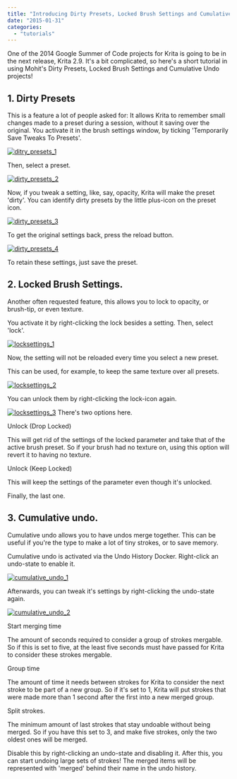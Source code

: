 ```yaml
---
title: "Introducing Dirty Presets, Locked Brush Settings and Cumulative Undo in Krita 2.9."
date: "2015-01-31"
categories: 
  - "tutorials"
---
```


One of the 2014 Google Summer of Code projects for Krita is going to be in the next release, Krita 2.9. It's a bit complicated, so here's a short tutorial in using Mohit's Dirty Presets, Locked Brush Settings and Cumulative Undo projects!

## 1\. Dirty Presets

This is a feature a lot of people asked for: It allows Krita to remember small changes made to a preset during a session, without it saving over the original. You activate it in the brush settings window, by ticking 'Temporarily Save Tweaks To Presets'.

[![ditry_presets_1](/images/posts/2015/ditry_presets_1.png)](https://krita.org/wp-content/uploads/2015/01/ditry_presets_1.png)

Then, select a preset.

[![dirty_presets_2](/images/posts/2015/dirty_presets_2.png)](https://krita.org/wp-content/uploads/2015/01/dirty_presets_2.png)

Now, if you tweak a setting, like, say, opacity, Krita will make the preset 'dirty'. You can identify dirty presets by the little plus-icon on the preset icon.

[![dirty_presets_3](/images/posts/2015/dirty_presets_3.png)](https://krita.org/wp-content/uploads/2015/01/dirty_presets_3.png)

To get the original settings back, press the reload button.

[![dirty_presets_4](/images/posts/2015/dirty_presets_4.png)](https://krita.org/wp-content/uploads/2015/01/dirty_presets_4.png)

To retain these settings, just save the preset.

## 2\. Locked Brush Settings.

Another often requested feature, this allows you to lock to opacity, or brush-tip, or even texture.

You activate it by right-clicking the lock besides a setting. Then, select 'lock'.

[![locksettings_1](/images/posts/2015/locksettings_1.png)](https://krita.org/wp-content/uploads/2015/01/locksettings_1.png)

Now, the setting will not be reloaded every time you select a new preset.

This can be used, for example, to keep the same texture over all presets.

[![locksettings_2](/images/posts/2015/locksettings_2.png)](https://krita.org/wp-content/uploads/2015/01/locksettings_2.png)

You can unlock them by right-clicking the lock-icon again.

[![locksettings_3](/images/posts/2015/locksettings_3.png)](https://krita.org/wp-content/uploads/2015/01/locksettings_3.png) There's two options here.

Unlock (Drop Locked)

This will get rid of the settings of the locked parameter and take that of the active brush preset. So if your brush had no texture on, using this option will revert it to having no texture.

Unlock (Keep Locked)

This will keep the settings of the parameter even though it's unlocked.

Finally, the last one.

## 3\. Cumulative undo.

Cumulative undo allows you to have undos merge together. This can be useful if you're the type to make a lot of tiny strokes, or to save memory.

Cumulative undo is activated via the Undo History Docker. Right-click an undo-state to enable it.

[![cumulative_undo_1](/images/posts/2015/cumulative_undo_1.png)](https://krita.org/wp-content/uploads/2015/01/cumulative_undo_1.png)

Afterwards, you can tweak it's settings by right-clicking the undo-state again.

[![cumulative_undo_2](/images/posts/2015/cumulative_undo_2.png)](https://krita.org/wp-content/uploads/2015/01/cumulative_undo_2.png)

Start merging time

The amount of seconds required to consider a group of strokes mergable. So if this is set to five, at the least five seconds must have passed for Krita to consider these strokes mergable.

Group time

The amount of time it needs between strokes for Krita to consider the next stroke to be part of a new group. So if it's set to 1, Krita will put strokes that were made more than 1 second after the first into a new merged group.

Split strokes.

The minimum amount of last strokes that stay undoable without being merged. So if you have this set to 3, and make five strokes, only the two oldest ones will be merged.

Disable this by right-clicking an undo-state and disabling it. After this, you can start undoing large sets of strokes! The merged items will be represented with 'merged' behind their name in the undo history.
